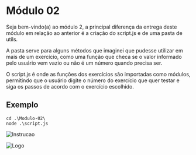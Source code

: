 
# Módulo 02

Seja bem-vindo(a) ao módulo 2, a principal diferença da entrega deste módulo em relação ao anterior é a criação do script.js e de uma pasta de utils.

A pasta serve para alguns métodos que imaginei que pudesse utilizar em mais de um exercício, como uma função que checa se o valor informado pelo usuário vem vazio ou não é um número quando precisa ser.

O script.js é onde as funções dos exercícios são importadas como módulos, permitindo que o usuário digite o número do exercício que quer testar e siga os passos de acordo com o exercício escolhido.


## Exemplo

```terminal
cd .\Modulo-02\
node .\script.js

```
![Instrucao](https://i.imgur.com/MP4SVJf.png)

![Logo](https://media1.tenor.com/m/0gEdhScu_kYAAAAC/pepe-pepe-dance.gif)


